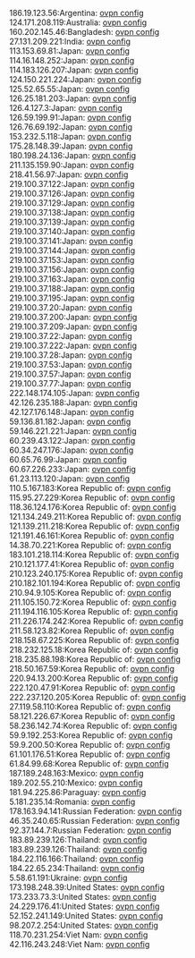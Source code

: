 186.19.123.56:Argentina: [ovpn config](vpn/186_19_123_56.ovpn)  
124.171.208.119:Australia: [ovpn config](vpn/124_171_208_119.ovpn)  
160.202.145.46:Bangladesh: [ovpn config](vpn/160_202_145_46.ovpn)  
27.131.209.221:India: [ovpn config](vpn/27_131_209_221.ovpn)  
113.153.69.81:Japan: [ovpn config](vpn/113_153_69_81.ovpn)  
114.16.148.252:Japan: [ovpn config](vpn/114_16_148_252.ovpn)  
114.183.126.207:Japan: [ovpn config](vpn/114_183_126_207.ovpn)  
124.150.221.224:Japan: [ovpn config](vpn/124_150_221_224.ovpn)  
125.52.65.55:Japan: [ovpn config](vpn/125_52_65_55.ovpn)  
126.25.181.203:Japan: [ovpn config](vpn/126_25_181_203.ovpn)  
126.4.127.3:Japan: [ovpn config](vpn/126_4_127_3.ovpn)  
126.59.199.91:Japan: [ovpn config](vpn/126_59_199_91.ovpn)  
126.76.69.192:Japan: [ovpn config](vpn/126_76_69_192.ovpn)  
153.232.5.118:Japan: [ovpn config](vpn/153_232_5_118.ovpn)  
175.28.148.39:Japan: [ovpn config](vpn/175_28_148_39.ovpn)  
180.198.24.136:Japan: [ovpn config](vpn/180_198_24_136.ovpn)  
211.135.159.90:Japan: [ovpn config](vpn/211_135_159_90.ovpn)  
218.41.56.97:Japan: [ovpn config](vpn/218_41_56_97.ovpn)  
219.100.37.122:Japan: [ovpn config](vpn/219_100_37_122.ovpn)  
219.100.37.126:Japan: [ovpn config](vpn/219_100_37_126.ovpn)  
219.100.37.129:Japan: [ovpn config](vpn/219_100_37_129.ovpn)  
219.100.37.138:Japan: [ovpn config](vpn/219_100_37_138.ovpn)  
219.100.37.139:Japan: [ovpn config](vpn/219_100_37_139.ovpn)  
219.100.37.140:Japan: [ovpn config](vpn/219_100_37_140.ovpn)  
219.100.37.141:Japan: [ovpn config](vpn/219_100_37_141.ovpn)  
219.100.37.144:Japan: [ovpn config](vpn/219_100_37_144.ovpn)  
219.100.37.153:Japan: [ovpn config](vpn/219_100_37_153.ovpn)  
219.100.37.156:Japan: [ovpn config](vpn/219_100_37_156.ovpn)  
219.100.37.163:Japan: [ovpn config](vpn/219_100_37_163.ovpn)  
219.100.37.188:Japan: [ovpn config](vpn/219_100_37_188.ovpn)  
219.100.37.195:Japan: [ovpn config](vpn/219_100_37_195.ovpn)  
219.100.37.20:Japan: [ovpn config](vpn/219_100_37_20.ovpn)  
219.100.37.200:Japan: [ovpn config](vpn/219_100_37_200.ovpn)  
219.100.37.209:Japan: [ovpn config](vpn/219_100_37_209.ovpn)  
219.100.37.22:Japan: [ovpn config](vpn/219_100_37_22.ovpn)  
219.100.37.222:Japan: [ovpn config](vpn/219_100_37_222.ovpn)  
219.100.37.28:Japan: [ovpn config](vpn/219_100_37_28.ovpn)  
219.100.37.53:Japan: [ovpn config](vpn/219_100_37_53.ovpn)  
219.100.37.57:Japan: [ovpn config](vpn/219_100_37_57.ovpn)  
219.100.37.77:Japan: [ovpn config](vpn/219_100_37_77.ovpn)  
222.148.174.105:Japan: [ovpn config](vpn/222_148_174_105.ovpn)  
42.126.235.188:Japan: [ovpn config](vpn/42_126_235_188.ovpn)  
42.127.176.148:Japan: [ovpn config](vpn/42_127_176_148.ovpn)  
59.136.81.182:Japan: [ovpn config](vpn/59_136_81_182.ovpn)  
59.146.221.221:Japan: [ovpn config](vpn/59_146_221_221.ovpn)  
60.239.43.122:Japan: [ovpn config](vpn/60_239_43_122.ovpn)  
60.34.247.176:Japan: [ovpn config](vpn/60_34_247_176.ovpn)  
60.65.76.99:Japan: [ovpn config](vpn/60_65_76_99.ovpn)  
60.67.226.233:Japan: [ovpn config](vpn/60_67_226_233.ovpn)  
61.23.113.120:Japan: [ovpn config](vpn/61_23_113_120.ovpn)  
110.5.167.183:Korea Republic of: [ovpn config](vpn/110_5_167_183.ovpn)  
115.95.27.229:Korea Republic of: [ovpn config](vpn/115_95_27_229.ovpn)  
118.36.124.176:Korea Republic of: [ovpn config](vpn/118_36_124_176.ovpn)  
121.134.249.211:Korea Republic of: [ovpn config](vpn/121_134_249_211.ovpn)  
121.139.211.218:Korea Republic of: [ovpn config](vpn/121_139_211_218.ovpn)  
121.191.46.161:Korea Republic of: [ovpn config](vpn/121_191_46_161.ovpn)  
14.38.70.221:Korea Republic of: [ovpn config](vpn/14_38_70_221.ovpn)  
183.101.218.114:Korea Republic of: [ovpn config](vpn/183_101_218_114.ovpn)  
210.121.177.41:Korea Republic of: [ovpn config](vpn/210_121_177_41.ovpn)  
210.123.240.175:Korea Republic of: [ovpn config](vpn/210_123_240_175.ovpn)  
210.182.101.194:Korea Republic of: [ovpn config](vpn/210_182_101_194.ovpn)  
210.94.9.105:Korea Republic of: [ovpn config](vpn/210_94_9_105.ovpn)  
211.105.150.72:Korea Republic of: [ovpn config](vpn/211_105_150_72.ovpn)  
211.194.116.105:Korea Republic of: [ovpn config](vpn/211_194_116_105.ovpn)  
211.226.174.242:Korea Republic of: [ovpn config](vpn/211_226_174_242.ovpn)  
211.58.123.82:Korea Republic of: [ovpn config](vpn/211_58_123_82.ovpn)  
218.158.67.225:Korea Republic of: [ovpn config](vpn/218_158_67_225.ovpn)  
218.232.125.18:Korea Republic of: [ovpn config](vpn/218_232_125_18.ovpn)  
218.235.88.198:Korea Republic of: [ovpn config](vpn/218_235_88_198.ovpn)  
218.50.167.59:Korea Republic of: [ovpn config](vpn/218_50_167_59.ovpn)  
220.94.13.200:Korea Republic of: [ovpn config](vpn/220_94_13_200.ovpn)  
222.120.47.91:Korea Republic of: [ovpn config](vpn/222_120_47_91.ovpn)  
222.237.120.205:Korea Republic of: [ovpn config](vpn/222_237_120_205.ovpn)  
27.119.58.110:Korea Republic of: [ovpn config](vpn/27_119_58_110.ovpn)  
58.121.226.67:Korea Republic of: [ovpn config](vpn/58_121_226_67.ovpn)  
58.236.142.74:Korea Republic of: [ovpn config](vpn/58_236_142_74.ovpn)  
59.9.192.253:Korea Republic of: [ovpn config](vpn/59_9_192_253.ovpn)  
59.9.200.50:Korea Republic of: [ovpn config](vpn/59_9_200_50.ovpn)  
61.101.176.51:Korea Republic of: [ovpn config](vpn/61_101_176_51.ovpn)  
61.84.99.68:Korea Republic of: [ovpn config](vpn/61_84_99_68.ovpn)  
187.189.248.163:Mexico: [ovpn config](vpn/187_189_248_163.ovpn)  
189.202.55.210:Mexico: [ovpn config](vpn/189_202_55_210.ovpn)  
181.94.225.86:Paraguay: [ovpn config](vpn/181_94_225_86.ovpn)  
5.181.235.14:Romania: [ovpn config](vpn/5_181_235_14.ovpn)  
178.163.94.141:Russian Federation: [ovpn config](vpn/178_163_94_141.ovpn)  
46.35.240.65:Russian Federation: [ovpn config](vpn/46_35_240_65.ovpn)  
92.37.144.7:Russian Federation: [ovpn config](vpn/92_37_144_7.ovpn)  
183.89.239.126:Thailand: [ovpn config](vpn/183_89_239_126.ovpn)  
183.89.239.126:Thailand: [ovpn config](vpn/183_89_239_126.ovpn)  
184.22.116.166:Thailand: [ovpn config](vpn/184_22_116_166.ovpn)  
184.22.65.234:Thailand: [ovpn config](vpn/184_22_65_234.ovpn)  
5.58.61.191:Ukraine: [ovpn config](vpn/5_58_61_191.ovpn)  
173.198.248.39:United States: [ovpn config](vpn/173_198_248_39.ovpn)  
173.233.73.3:United States: [ovpn config](vpn/173_233_73_3.ovpn)  
24.229.176.41:United States: [ovpn config](vpn/24_229_176_41.ovpn)  
52.152.241.149:United States: [ovpn config](vpn/52_152_241_149.ovpn)  
98.207.2.254:United States: [ovpn config](vpn/98_207_2_254.ovpn)  
118.70.231.254:Viet Nam: [ovpn config](vpn/118_70_231_254.ovpn)  
42.116.243.248:Viet Nam: [ovpn config](vpn/42_116_243_248.ovpn)  
